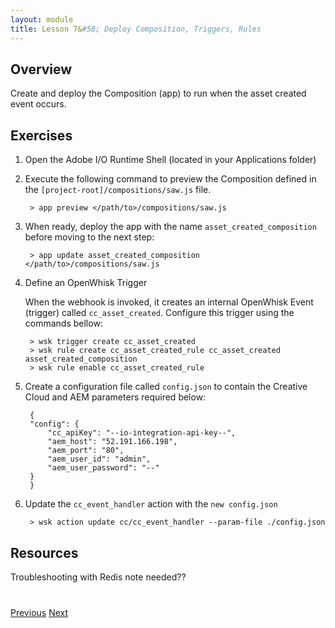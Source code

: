 ```yaml
---
layout: module
title: Lesson 7&#58; Deploy Composition, Triggers, Rules
---
```


## Overview
Create and deploy the Composition (app) to run when the asset created event occurs.

## Exercises
1. Open the Adobe I/O Runtime Shell (located in your Applications folder) 

2. Execute the following command to preview the Composition defined in the `[project-root]/compositions/saw.js` file.

        > app preview </path/to>/compositions/saw.js

2. When ready, deploy the app with the name `asset_created_composition` before moving to the next step:

        > app update asset_created_composition </path/to>/compositions/saw.js

3. Define an OpenWhisk Trigger

    When the webhook is invoked, it creates an internal OpenWhisk Event (trigger) called `cc_asset_created`. Configure this trigger using the commands bellow:

        > wsk trigger create cc_asset_created
        > wsk rule create cc_asset_created_rule cc_asset_created asset_created_composition
        > wsk rule enable cc_asset_created_rule

4. Create a configuration file called `config.json` to contain the Creative Cloud and AEM parameters required below:

        {
        "config": {
            "cc_apiKey": "--io-integration-api-key--",
            "aem_host": "52.191.166.198",
            "aem_port": "80",
            "aem_user_id": "admin",
            "aem_user_password": "--"
        }
        }        

5. Update the `cc_event_handler` action with the `new config.json`

        > wsk action update cc/cc_event_handler --param-file ./config.json

## Resources

Troubleshooting with Redis note needed??

<div class="row" style="margin-top:40px;">
<div class="col-sm-12">
<a href="lesson6.html" class="btn btn-default"><i class="glyphicon glyphicon-chevron-left"></i> Previous</a>
<a href="lesson8.html" class="btn btn-default pull-right">Next <i class="glyphicon
glyphicon-chevron-right"></i></a>
</div>
</div>

